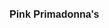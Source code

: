 <h1 style="font-family: Arial, Helvetica, sans-serif;font-size: 16;">Pink Primadonna's</h1>
<img scr="">
